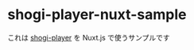# shogi-player-nuxt-sample

これは [shogi-player](https://akicho8.github.io/shogi-player/) を Nuxt.js で使うサンプルです
